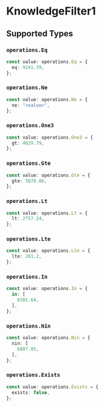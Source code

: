 # KnowledgeFilter1


## Supported Types

### `operations.Eq`

```typescript
const value: operations.Eq = {
  eq: 9241.39,
};
```

### `operations.Ne`

```typescript
const value: operations.Ne = {
  ne: "<value>",
};
```

### `operations.One3`

```typescript
const value: operations.One3 = {
  gt: 4629.79,
};
```

### `operations.Gte`

```typescript
const value: operations.Gte = {
  gte: 5870.86,
};
```

### `operations.Lt`

```typescript
const value: operations.Lt = {
  lt: 2757.24,
};
```

### `operations.Lte`

```typescript
const value: operations.Lte = {
  lte: 261.2,
};
```

### `operations.In`

```typescript
const value: operations.In = {
  in: [
    6301.64,
  ],
};
```

### `operations.Nin`

```typescript
const value: operations.Nin = {
  nin: [
    6887.85,
  ],
};
```

### `operations.Exists`

```typescript
const value: operations.Exists = {
  exists: false,
};
```

